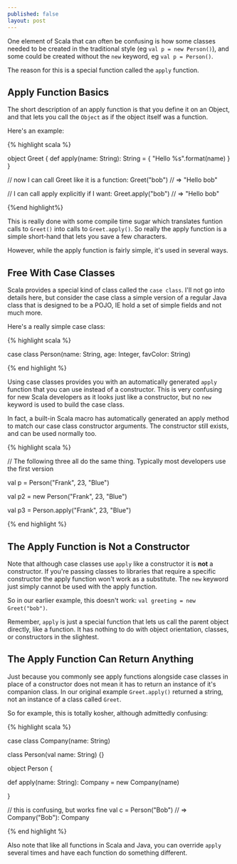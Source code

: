 ```yaml
---
published: false
layout: post
---
```


One element of Scala that can often be confusing is how some classes needed to be created in the traditional style (eg `val p = new Person()`), and some could be created without the `new` keyword, eg `val p = Person()`.

The reason for this is a special function called the `apply` function.

## Apply Function Basics

The short description of an apply function is that you define it on an Object, and that lets you call the `Object` as if the object itself was a function.

Here's an example:

{% highlight scala %}

object Greet {
 def apply(name: String): String = {
   "Hello %s".format(name)
 }
}

// now I can call Greet like it is a function:
Greet("bob")
// => "Hello bob"

// I can call apply explicitly if I want:
Greet.apply("bob")
// => "Hello bob"

{%end highlight%}

This is really done with some compile time sugar which translates funtion calls to `Greet()` into calls to `Greet.apply()`. So really the apply function is a simple short-hand that lets you save a few characters.

However, while the apply function is fairly simple, it's used in several ways.

## Free With Case Classes

Scala provides a special kind of class called the `case class`. I'll not go into details here, but consider the case class a simple version of a regular Java class that is designed to be a POJO, IE hold a set of simple fields and not much more.

Here's a really simple case class:

{% highlight scala %}

case class Person(name: String, age: Integer, favColor: String)

{% end highlight %}

Using case classes provides you with an automatically generated `apply` function that you can use instead of a constructor. This is very confusing for new Scala developers as it looks just like a constructor, but no `new` keyword is used to build the case class.

In fact, a built-in Scala macro has automatically generated an apply method to match our case class constructor arguments. The constructor still exists, and can be used normally too.


{% highlight scala %}

// The following three all do the same thing. Typically most developers use the first version

val p = Person("Frank", 23, "Blue")

val p2 = new Person("Frank", 23, "Blue")

val p3 = Person.apply("Frank", 23, "Blue")


{% end highlight %}

## The Apply Function is Not a Constructor

Note that although case classes use `apply` like a constructor it is **not** a constructor. If you're passing classes to libraries that require a specific constructor the apply function won't work as a substitute. The `new` keyword just simply cannot be used with the apply function.

So in our earlier example, this doesn't work: `val greeting = new Greet("bob")`.

Remember, `apply` is just a special function that lets us call the parent object directly, like a function. It has nothing to do with object orientation, classes, or constructors in the slightest.

## The Apply Function Can Return Anything

Just because you commonly see apply functions alongside case classes in place of a constructor does not mean it has to return an instance of it's companion class. In our original example `Greet.apply()` returned a string, not an instance of a class called `Greet`.

So for example, this is totally kosher, although admittedly confusing:

{% highlight scala %}

case class Company(name: String)

class Person(val name: String) {}

object Person {

  def apply(name: String): Company = new Company(name)

}

// this is confusing, but works fine
val c = Person("Bob")
// => Company("Bob"): Company


{% end highlight %}

Also note that like all functions in Scala and Java, you can override `apply` several times and have each function do something different.








